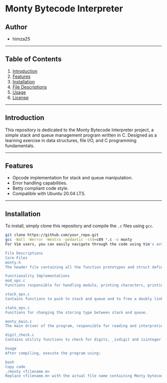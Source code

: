 # Monty Bytecode Interpreter

## Author
- himza25

---

## Table of Contents
1. [Introduction](#introduction)
2. [Features](#features)
3. [Installation](#installation)
4. [File Descriptions](#file-descriptions)
5. [Usage](#usage)
6. [License](#license)

---

## Introduction

This repository is dedicated to the Monty Bytecode Interpreter project, a simple stack and queue management program written in C. Designed as a learning exercise in data structures, file I/O, and C programming fundamentals.

---

## Features
- Opcode implementation for stack and queue manipulation.
- Error handling capabilities.
- Betty compliant code style.
- Compatible with Ubuntu 20.04 LTS.

---

## Installation

To install, simply clone this repository and compile the `.c` files using `gcc`.

```bash
git clone https://github.com/your_repo.git
gcc -Wall -Werror -Wextra -pedantic -std=c89 *.c -o monty
For Vim users, you can easily navigate through the code using Vim's extensive feature set.

File Descriptions
Core Files
monty.h
The header file containing all the function prototypes and struct definitions necessary for the project.

Functionality Implementations
mod_ops.c
Functions responsible for handling modulo, printing characters, printing strings, and rotating the stack.

stack_ops.c
Contains functions to push to stack and queue and to free a doubly linked list.

state_ops.c
Functions for changing the storing type between stack and queue.

monty_main.c
The main driver of the program, responsible for reading and interpreting the Monty bytecodes from a file.

digit_check.c
Contains utility functions to check for digits, _isdigit and isinteger included.

Usage
After compiling, execute the program using:

bash
Copy code
./monty <filename.m>
Replace <filename.m> with the actual file name containing Monty bytecodes.
